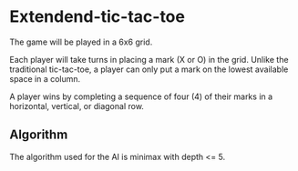 # Extendend-tic-tac-toe
The game will be played in a 6x6 grid.  

Each player will take turns in placing a mark (X or O) in the grid.
Unlike the traditional tic-tac-toe, a player can only put a mark on the lowest available
space in a column.

A player wins by completing a sequence of four (4) of their marks in a
horizontal, vertical, or diagonal row.

## Algorithm
The algorithm used for the AI is minimax with depth <= 5.
